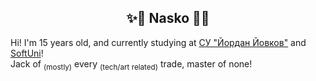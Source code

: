 ## <center>✨🌌 Nasko 🌌✨</center>
Hi! I'm 15 years old, and currently studying at [СУ "Йордан Йовков"](https://10sou.sliven.net/) and [SoftUni](https://softuni.bg)!\
Jack of <sub>(mostly)</sub> every <sub>(tech/art related)</sub> trade, master of none!
